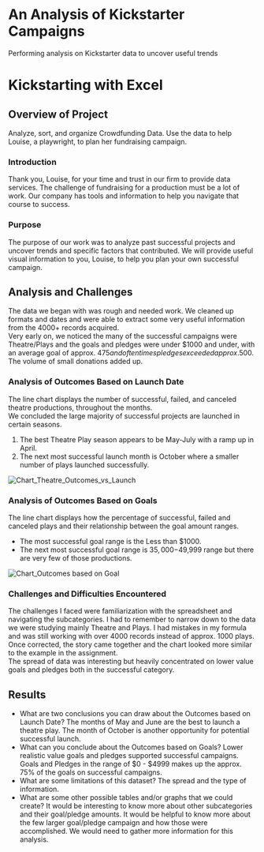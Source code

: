  # An Analysis of Kickstarter Campaigns
Performing analysis on Kickstarter data to uncover useful trends
# Kickstarting with Excel
## Overview of Project
Analyze, sort, and organize Crowdfunding Data.  Use the data to help Louise, a playwright, to plan her fundraising campaign.  
### Introduction
Thank you, Louise, for your time and trust in our firm to provide data services.  The challenge of fundraising for a production must be a lot of work.   Our company has tools and information to help you navigate that course to success.   
### Purpose
The purpose of our work was to analyze past successful projects and uncover trends and specific factors that contributed.  We will provide useful visual information to you, Louise, to help you plan your own successful campaign.  
## Analysis and Challenges
The data we began with was rough and needed work.  We cleaned up formats and dates and were able to extract some very useful information from the 4000+ records acquired.  
Very early on, we noticed the many of the successful campaigns were Theatre/Plays and the goals and pledges were under $1000 and under, with an average goal of approx.  $475 and often times pledges exceeded approx.$500.   The volume of small donations added up.   
### Analysis of Outcomes Based on Launch Date
The line chart displays the number of successful, failed, and canceled theatre productions, throughout the months.  
We concluded the large majority of successful projects are launched in certain seasons.
1. The best Theatre Play season appears to be May-July with a ramp up in April. 
2. The next most successful launch month is October where a smaller number of plays launched successfully.   

![Chart_Theatre_Outcomes_vs_Launch](Resources/x)

### Analysis of Outcomes Based on Goals
The line chart displays how the percentage of successful, failed and canceled plays and their relationship between the goal amount ranges. 
* The most successful goal range is the Less than $1000.  
* The next most successful goal range is $35,000-$49,999 range but there are very few of those productions.      

![Chart_Outcomes based on Goal](Resources/https://github.com/mjrotter4445/kickstarter-analysis/blob/main/Resources/Chart_Outcomes%20based%20on%20Goal.png)

### Challenges and Difficulties Encountered
The challenges I faced were familiarization with the spreadsheet and navigating the subcategories.  I had to remember to narrow down to the data we were studying mainly Theatre and Plays.    I had mistakes in my formula and was still working with over 4000 records instead of approx. 1000 plays.   Once corrected, the story came together and the chart looked more similar to the example in the assignment.  
The spread of data was interesting but heavily concentrated on lower value goals and pledges both in the successful category.  

## Results
- What are two conclusions you can draw about the Outcomes based on Launch Date?
	The months of May and June are the best to launch a theatre play.
	The month of October is another opportunity for potential successful launch.
- What can you conclude about the Outcomes based on Goals?
Lower realistic value goals and pledges supported successful campaigns.  Goals and Pledges in the range of $0 - $4999 makes up the approx. 75% of the goals on successful campaigns.  
- What are some limitations of this dataset?
	   The spread and the type of information.   
- What are some other possible tables and/or graphs that we could create?
  It would be interesting to know more about other subcategories and their goal/pledge amounts. It would be helpful to know more about the few larger goal/pledge campaign and how those were accomplished.  We would need to gather more information for this analysis.  


